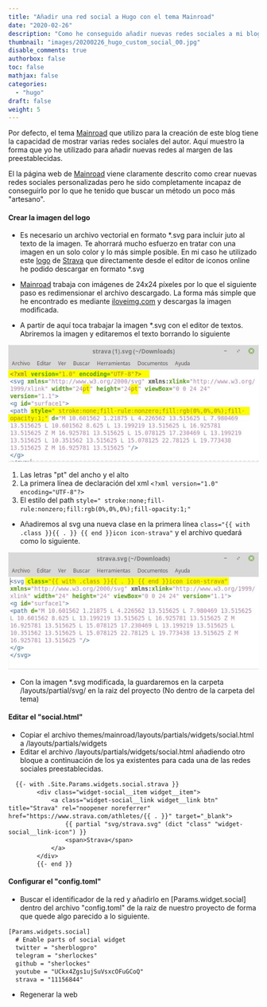 ```yaml
---
title: "Añadir una red social a Hugo con el tema Mainroad"
date: "2020-02-26"
description: "Como he conseguido añadir nuevas redes sociales a mi blog creado con Hugo y el tema Mainroad."
thumbnail: "images/20200226_hugo_custom_social_00.jpg"
disable_comments: true
authorbox: false
toc: false
mathjax: false
categories:
  - "hugo"
draft: false
weight: 5
---
```

Por defecto, el tema [Mainroad] que utilizo para la creación de este blog tiene la capacidad de mostrar varias redes sociales del autor. Aquí muestro la forma que yo he utilizado para añadir nuevas redes al margen de las preestablecidas.
<!--more-->
El la página web de [Mainroad] viene claramente descrito como crear nuevas redes sociales personalizadas pero he sido completamente incapaz de conseguirlo por lo que he tenido que buscar un método un poco más "artesano".

#### Crear la imagen del logo
- Es necesario un archivo vectorial en formato *.svg para incluir juto al texto de la imagen. Te ahorrará mucho esfuerzo en tratar con una imagen en un solo color y lo más simple posible. En mi caso he utilizado este [logo] de [Strava] que directamente desde el editor de iconos online he podido descargar en formato *.svg

- [Mainroad] trabaja con imágenes de 24x24 píxeles por lo que el siguiente paso es redimensionar el archivo descargado. La forma más simple que he encontrado es mediante [iloveimg.com] y descargas la imagen modificada.

- A partir de aquí toca trabajar la imagen *.svg con el editor de textos. Abriremos la imagen y editaremos el texto borrando lo siguiente

![imagen_01]

1. Las letras "pt" del ancho y el alto 
2. La primera línea de declaración del xml `<?xml version="1.0" encoding="UTF-8"?>`
3. El estilo del path `style=" stroke:none;fill-rule:nonzero;fill:rgb(0%,0%,0%);fill-opacity:1;"`
	
- Añadiremos al svg una nueva clase en la primera línea `class="{{ with .class }}{{ . }} {{ end }}icon icon-strava"` y el archivo quedará como lo siguiente.

![imagen_02]

- Con la imagen *.svg modificada, la guardaremos en la carpeta /layouts/partial/svg/ en la raiz del proyecto (No dentro de la carpeta del tema)

#### Editar el "social.html"
- Copiar el archivo themes/mainroad/layouts/partials/widgets/social.html a /layouts/partials/widgets
- Editar el archivo /layouts/partials/widgets/social.html añadiendo otro bloque a continuación de los ya existentes para cada una de las redes sociales preestablecidas.

``` 
  {{- with .Site.Params.widgets.social.strava }}
		<div class="widget-social__item widget__item">
			<a class="widget-social__link widget__link btn" title="Strava" rel="noopener noreferrer" href="https://www.strava.com/athletes/{{ . }}" target="_blank">
				{{ partial "svg/strava.svg" (dict "class" "widget-social__link-icon") }}
				<span>Strava</span>
			</a>
		</div>
		{{- end }}
```

#### Configurar el "config.toml"
- Buscar el identificador de la red y añadirlo en [Params.widget.social] dentro del archivo "config.toml" de la raiz de nuestro proyecto de forma que quede algo parecido a lo siguiente.

```
[Params.widgets.social]
  # Enable parts of social widget
  twitter = "sherblogpro"
  telegram = "sherlockes"
  github = "sherlockes"
  youtube = "UCkx4Zgs1ujSuVsxcOFuGCoQ"
  strava = "11156844"
```

- Regenerar la web

[iloveimg.com]: https://www.iloveimg.com/resize-image
[logo]: https://www.iconfinder.com/editor/?id=4375352&hash=64879c7dfb1acae84ea80b286d2e9b0090c1c8a768376aca0b216d1e
[Mainroad]: https://themes.gohugo.io/mainroad/
[Strava]: https://www.strava.com/

[imagen_01]: /images/20200226_hugo_custom_social_01.jpg
[imagen_02]: /images/20200226_hugo_custom_social_02.jpg
